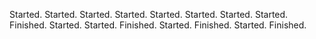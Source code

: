 Started.
Started.
Started.
Started.
Started.
Started.
Started.
Started.
Finished.
Started.
Started.
Finished.
Started.
Finished.
Started.
Finished.
